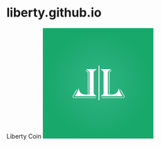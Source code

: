 # liberty.github.io
Liberty Coin
![Image alt](https://github.com/LycuInc/liberty.github.io/raw/main/Liberty.png)
